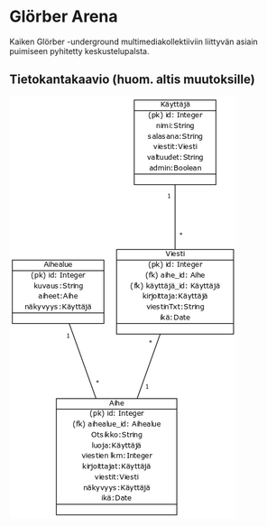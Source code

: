 # Glörber Arena
Kaiken Glörber -underground multimediakollektiiviin liittyvän asiain puimiseen pyhitetty keskustelupalsta.
## Tietokantakaavio (huom. altis muutoksille)
![testext](https://raw.githubusercontent.com/VirtualAkseli/GlorberArena/master/kaavioGlbArena.png "structural layout" )
